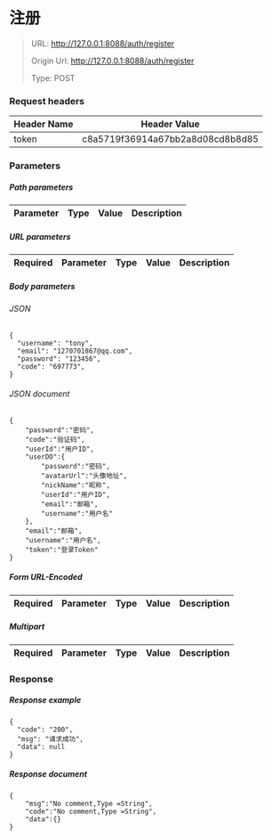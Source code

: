 # 注册

> URL: http://127.0.0.1:8088/auth/register
>
> Origin Url: http://127.0.0.1:8088/auth/register
>
> Type: POST


### Request headers

|Header Name| Header Value|
|---------|------|
|token|c8a5719f36914a67bb2a8d08cd8b8d85|

### Parameters

##### Path parameters

| Parameter | Type | Value | Description |
|---------|------|------|------------|


##### URL parameters

|Required| Parameter | Type | Value | Description |
|---------|---------|------|------|------------|


##### Body parameters

###### JSON

```
{
  "username": "tony",
  "email": "1270701867@qq.com",
  "password": "123456",
  "code": "697773",
}
```

###### JSON document

```
{
	"password":"密码",
	"code":"验证码",
	"userId":"用户ID",
	"userDO":{
		"password":"密码",
		"avatarUrl":"头像地址",
		"nickName":"昵称",
		"userId":"用户ID",
		"email":"邮箱",
		"username":"用户名"
	},
	"email":"邮箱",
	"username":"用户名",
	"token":"登录Token"
}
```


##### Form URL-Encoded
|Required| Parameter | Type | Value | Description |
|---------|---------|------|------|------------|


##### Multipart
|Required | Parameter | Type | Value | Description |
|---------|---------|------|------|------------|


### Response

##### Response example

```
{
  "code": "200",
  "msg": "请求成功",
  "data": null
}
```

##### Response document
```
{
	"msg":"No comment,Type =String",
	"code":"No comment,Type =String",
	"data":{}
}
```


